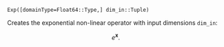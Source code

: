 `Exp([domainType=Float64::Type,] dim_in::Tuple)`

Creates the exponential non-linear operator with input dimensions `dim_in`:

$$
e^{ \mathbf{x} }.
$$
